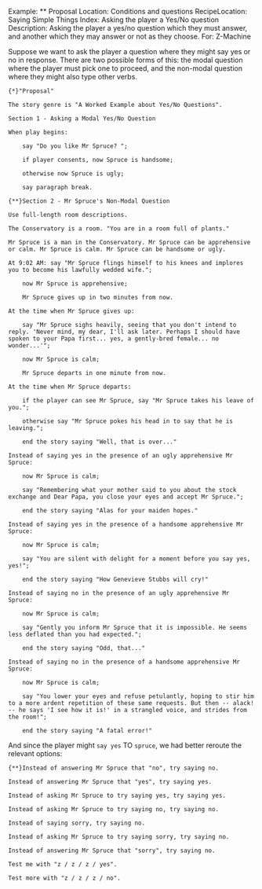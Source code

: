 Example: ** Proposal
Location: Conditions and questions
RecipeLocation: Saying Simple Things
Index: Asking the player a Yes/No question
Description: Asking the player a yes/no question which they must answer, and another which they may answer or not as they choose.
For: Z-Machine

  
Suppose we want to ask the player a question where they might say yes or no in response. There are two possible forms of this: the modal question where the player must pick one to proceed, and the non-modal question where they might also type other verbs.

  

``` inform7
{*}"Proposal"

The story genre is "A Worked Example about Yes/No Questions".

Section 1 - Asking a Modal Yes/No Question

When play begins:

	say "Do you like Mr Spruce? ";

	if player consents, now Spruce is handsome;

	otherwise now Spruce is ugly;

	say paragraph break.

{**}Section 2 - Mr Spruce's Non-Modal Question

Use full-length room descriptions.

The Conservatory is a room. "You are in a room full of plants."

Mr Spruce is a man in the Conservatory. Mr Spruce can be apprehensive or calm. Mr Spruce is calm. Mr Spruce can be handsome or ugly.

At 9:02 AM: say "Mr Spruce flings himself to his knees and implores you to become his lawfully wedded wife.";

	now Mr Spruce is apprehensive;

	Mr Spruce gives up in two minutes from now.

At the time when Mr Spruce gives up:

	say "Mr Spruce sighs heavily, seeing that you don't intend to reply. 'Never mind, my dear, I'll ask later. Perhaps I should have spoken to your Papa first... yes, a gently-bred female... no wonder...'";

	now Mr Spruce is calm;

	Mr Spruce departs in one minute from now.

At the time when Mr Spruce departs:

	if the player can see Mr Spruce, say "Mr Spruce takes his leave of you.";

	otherwise say "Mr Spruce pokes his head in to say that he is leaving.";

	end the story saying "Well, that is over..."

Instead of saying yes in the presence of an ugly apprehensive Mr Spruce:

	now Mr Spruce is calm;

	say "Remembering what your mother said to you about the stock exchange and Dear Papa, you close your eyes and accept Mr Spruce.";

	end the story saying "Alas for your maiden hopes."

Instead of saying yes in the presence of a handsome apprehensive Mr Spruce:

	now Mr Spruce is calm;

	say "You are silent with delight for a moment before you say yes, yes!";

	end the story saying "How Genevieve Stubbs will cry!"

Instead of saying no in the presence of an ugly apprehensive Mr Spruce:

	now Mr Spruce is calm;

	say "Gently you inform Mr Spruce that it is impossible. He seems less deflated than you had expected.";

	end the story saying "Odd, that..."

Instead of saying no in the presence of a handsome apprehensive Mr Spruce:

	now Mr Spruce is calm;

	say "You lower your eyes and refuse petulantly, hoping to stir him to a more ardent repetition of these same requests. But then -- alack! -- he says 'I see how it is!' in a strangled voice, and strides from the room!";

	end the story saying "A fatal error!"
```

  
And since the player might ``say yes`` TO ``spruce``, we had better reroute the relevant options:

  

``` inform7
{**}Instead of answering Mr Spruce that "no", try saying no.

Instead of answering Mr Spruce that "yes", try saying yes.

Instead of asking Mr Spruce to try saying yes, try saying yes.

Instead of asking Mr Spruce to try saying no, try saying no.

Instead of saying sorry, try saying no.

Instead of asking Mr Spruce to try saying sorry, try saying no.

Instead of answering Mr Spruce that "sorry", try saying no.

Test me with "z / z / z / yes".

Test more with "z / z / z / no".
```

